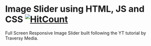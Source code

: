# Image Slider using HTML, JS and CSS [![HitCount](http://hits.dwyl.io/pragyakarki/imageSlider.svg)](http://hits.dwyl.io/pragyakarki/imageSlider)

Full Screen Responsive Image Slider built following the YT tutorial by Traversy Media.

